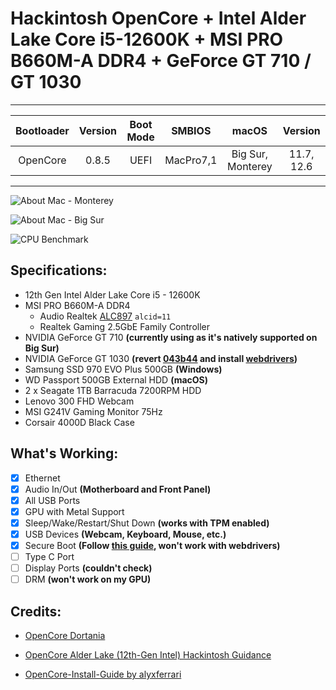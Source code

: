 # Hackintosh OpenCore + Intel Alder Lake Core i5-12600K + MSI PRO B660M-A DDR4 + GeForce GT 710 / GT 1030

---

| Bootloader | Version | Boot Mode |  SMBIOS   |  macOS  | Version |
| :--------: | :-----: | :-------: | :-------: | :-----: | :-----: |
|  OpenCore  |  0.8.5  |   UEFI    | MacPro7,1 | Big Sur, Monterey |  11.7, 12.6   |

---

![About Mac - Monterey](https://user-images.githubusercontent.com/33605526/196194312-2933f0f1-bb36-486e-8d46-c8d5a5c61a7c.png)

![About Mac - Big Sur](https://user-images.githubusercontent.com/33605526/196044494-014608e1-1bc7-4066-83ef-147f4f136819.png)

![CPU Benchmark](https://user-images.githubusercontent.com/33605526/196029372-58923acb-a3c3-42b9-ba35-1c1c60ee9568.png)

## Specifications:

- 12th Gen Intel Alder Lake Core i5 - 12600K
- MSI PRO B660M-A DDR4
  - Audio Realtek [ALC897](https://github.com/acidanthera/AppleALC/wiki/Supported-codecs) `alcid=11`
  - Realtek Gaming 2.5GbE Family Controller
- NVIDIA GeForce GT 710 **(currently using as it's natively supported on Big Sur)**
- NVIDIA GeForce GT 1030 **(revert [043b44](https://github.com/Yash-Garg/OpenCore-B660M-12600K/commit/043b4400f6ddc1516d042cb8f3a7ff76529b3adb) and install [webdrivers](https://elitemacx86.com/threads/how-to-enable-nvidia-webdrivers-on-macos-big-sur-and-monterey.926/))**
- Samsung SSD 970 EVO Plus 500GB **(Windows)**
- WD Passport 500GB External HDD **(macOS)**
- 2 x Seagate 1TB Barracuda 7200RPM HDD
- Lenovo 300 FHD Webcam
- MSI G241V Gaming Monitor 75Hz
- Corsair 4000D Black Case

## What's Working:

- [x] Ethernet
- [x] Audio In/Out **(Motherboard and Front Panel)**
- [x] All USB Ports
- [x] GPU with Metal Support
- [x] Sleep/Wake/Restart/Shut Down **(works with TPM enabled)**
- [x] USB Devices **(Webcam, Keyboard, Mouse, etc.)**
- [x] Secure Boot **(Follow [this guide](https://github.com/perez987/OpenCore-and-UEFI-Secure-Boot), won't work with webdrivers)**
- [ ] Type C Port
- [ ] Display Ports **(couldn't check)**
- [ ] DRM **(won't work on my GPU)**

## Credits:

- [OpenCore Dortania](https://dortania.github.io/OpenCore-Install-Guide/)

- [OpenCore Alder Lake (12th-Gen Intel) Hackintosh Guidance](https://www.reddit.com/r/hackintosh/comments/sp1zgv/opencore_alder_lake_12thgen_intel_hackintosh/)

- [OpenCore-Install-Guide by alyxferrari](https://github.com/alyxferrari/OpenCore-Install-Guide/blob/alderlake/config.plist/alder-lake.md)
